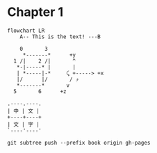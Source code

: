 # Chapter 1

```mermaid
flowchart LR
    A-- This is the text! ---B
```

```bob
    0       3
     *-------*      +y
  1 /|    2 /|       ^
   *-|-----* |       |
   | *-----|-*     ⤹ +-----> +x
   |/      |/       / ⤴
   *-------*       v
  5       6      +z
```

```bob
.----.----.
| 中 | 文 |
+----+----+
| 文 | 字 |
`----'----'
```


```
git subtree push --prefix book origin gh-pages
```
